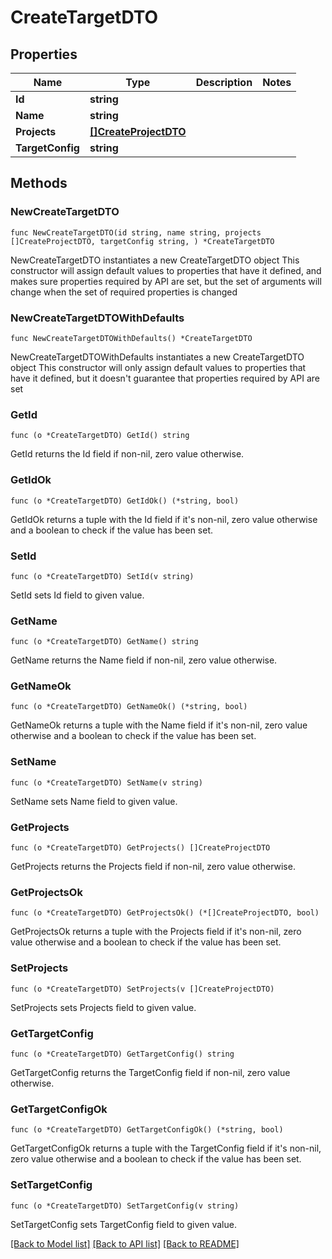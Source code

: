 # CreateTargetDTO

## Properties

Name | Type | Description | Notes
------------ | ------------- | ------------- | -------------
**Id** | **string** |  | 
**Name** | **string** |  | 
**Projects** | [**[]CreateProjectDTO**](CreateProjectDTO.md) |  | 
**TargetConfig** | **string** |  | 

## Methods

### NewCreateTargetDTO

`func NewCreateTargetDTO(id string, name string, projects []CreateProjectDTO, targetConfig string, ) *CreateTargetDTO`

NewCreateTargetDTO instantiates a new CreateTargetDTO object
This constructor will assign default values to properties that have it defined,
and makes sure properties required by API are set, but the set of arguments
will change when the set of required properties is changed

### NewCreateTargetDTOWithDefaults

`func NewCreateTargetDTOWithDefaults() *CreateTargetDTO`

NewCreateTargetDTOWithDefaults instantiates a new CreateTargetDTO object
This constructor will only assign default values to properties that have it defined,
but it doesn't guarantee that properties required by API are set

### GetId

`func (o *CreateTargetDTO) GetId() string`

GetId returns the Id field if non-nil, zero value otherwise.

### GetIdOk

`func (o *CreateTargetDTO) GetIdOk() (*string, bool)`

GetIdOk returns a tuple with the Id field if it's non-nil, zero value otherwise
and a boolean to check if the value has been set.

### SetId

`func (o *CreateTargetDTO) SetId(v string)`

SetId sets Id field to given value.


### GetName

`func (o *CreateTargetDTO) GetName() string`

GetName returns the Name field if non-nil, zero value otherwise.

### GetNameOk

`func (o *CreateTargetDTO) GetNameOk() (*string, bool)`

GetNameOk returns a tuple with the Name field if it's non-nil, zero value otherwise
and a boolean to check if the value has been set.

### SetName

`func (o *CreateTargetDTO) SetName(v string)`

SetName sets Name field to given value.


### GetProjects

`func (o *CreateTargetDTO) GetProjects() []CreateProjectDTO`

GetProjects returns the Projects field if non-nil, zero value otherwise.

### GetProjectsOk

`func (o *CreateTargetDTO) GetProjectsOk() (*[]CreateProjectDTO, bool)`

GetProjectsOk returns a tuple with the Projects field if it's non-nil, zero value otherwise
and a boolean to check if the value has been set.

### SetProjects

`func (o *CreateTargetDTO) SetProjects(v []CreateProjectDTO)`

SetProjects sets Projects field to given value.


### GetTargetConfig

`func (o *CreateTargetDTO) GetTargetConfig() string`

GetTargetConfig returns the TargetConfig field if non-nil, zero value otherwise.

### GetTargetConfigOk

`func (o *CreateTargetDTO) GetTargetConfigOk() (*string, bool)`

GetTargetConfigOk returns a tuple with the TargetConfig field if it's non-nil, zero value otherwise
and a boolean to check if the value has been set.

### SetTargetConfig

`func (o *CreateTargetDTO) SetTargetConfig(v string)`

SetTargetConfig sets TargetConfig field to given value.



[[Back to Model list]](../README.md#documentation-for-models) [[Back to API list]](../README.md#documentation-for-api-endpoints) [[Back to README]](../README.md)


